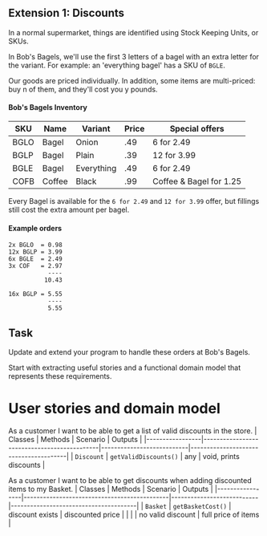 ## Extension 1: Discounts

In a normal supermarket, things are identified using Stock Keeping Units, or SKUs.

In Bob's Bagels, we'll use the first 3 letters of a bagel with an extra letter for the variant. For example: an 'everything bagel' has a SKU of `BGLE`.

Our goods are priced individually. In addition, some items are multi-priced: buy n of them, and they'll cost you y pounds.

#### Bob's Bagels Inventory

| SKU  | Name   | Variant    | Price | Special offers          |
|------|--------|------------|-------|-------------------------|
| BGLO | Bagel  | Onion      | .49   | 6 for 2.49              |
| BGLP | Bagel  | Plain      | .39   | 12 for 3.99             |
| BGLE | Bagel  | Everything | .49   | 6 for 2.49              |
| COFB | Coffee | Black      | .99   | Coffee & Bagel for 1.25 |

Every Bagel is available for the `6 for 2.49` and `12 for 3.99` offer, but fillings still cost the extra amount per bagel.

#### Example orders
```
2x BGLO  = 0.98
12x BGLP = 3.99
6x BGLE  = 2.49
3x COF   = 2.97
           ----
          10.43
```

```
16x BGLP = 5.55
           ----
           5.55
```

## Task

Update and extend your program to handle these orders at Bob's Bagels.

Start with extracting useful stories and a functional domain model that represents these requirements.

# User stories and domain model

As a customer I want to be able to get a list of valid discounts in the store.
| Classes         | Methods                                     | Scenario                  | Outputs                               |
|-----------------|---------------------------------------------|---------------------------|---------------------------------------|
| `Discount`	      | `getValidDiscounts()`                   | any			            | void, prints discounts                |


As a customer I want to be able to get discounts when adding discounted items to my Basket.
| Classes         | Methods                                     | Scenario                  | Outputs                               |
|-----------------|---------------------------------------------|---------------------------|---------------------------------------|
| `Basket`	        | `getBasketCost()`                         | discount exists           | discounted price                      |
|                |                                              | no valid discount         | full price of items                   |


